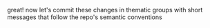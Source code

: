 great! now let's commit these changes in thematic groups with short messages that follow the repo's semantic conventions